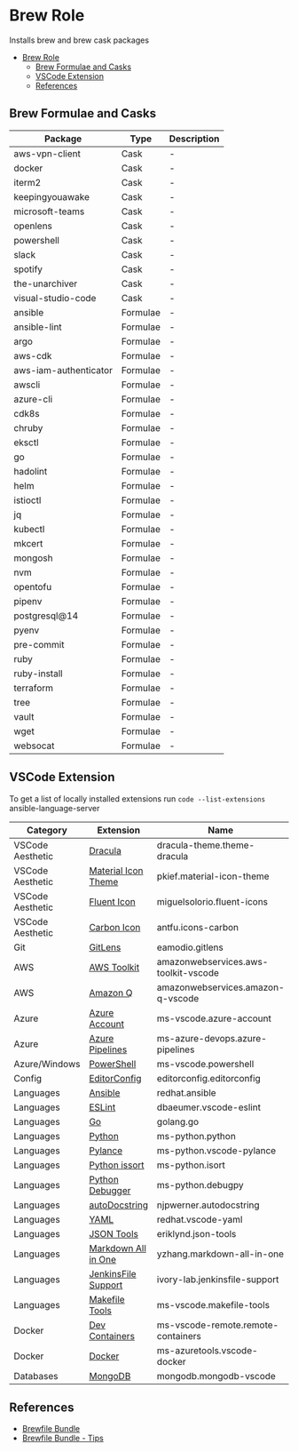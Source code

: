 # Brew Role

Installs brew and brew cask packages

- [Brew Role](#brew-role)
  - [Brew Formulae and Casks](#brew-formulae-and-casks)
  - [VSCode Extension](#vscode-extension)
  - [References](#references)

## Brew Formulae and Casks

| Package               | Type     | Description |
| --------------------- | -------- | ----------- |
| aws-vpn-client        | Cask     | -           |
| docker                | Cask     | -           |
| iterm2                | Cask     | -           |
| keepingyouawake       | Cask     | -           |
| microsoft-teams       | Cask     | -           |
| openlens              | Cask     | -           |
| powershell            | Cask     | -           |
| slack                 | Cask     | -           |
| spotify               | Cask     | -           |
| the-unarchiver        | Cask     | -           |
| visual-studio-code    | Cask     | -           |
| ansible               | Formulae | -           |
| ansible-lint          | Formulae | -           |
| argo                  | Formulae | -           |
| aws-cdk               | Formulae | -           |
| aws-iam-authenticator | Formulae | -           |
| awscli                | Formulae | -           |
| azure-cli             | Formulae | -           |
| cdk8s                 | Formulae | -           |
| chruby                | Formulae | -           |
| eksctl                | Formulae | -           |
| go                    | Formulae | -           |
| hadolint              | Formulae | -           |
| helm                  | Formulae | -           |
| istioctl              | Formulae | -           |
| jq                    | Formulae | -           |
| kubectl               | Formulae | -           |
| mkcert                | Formulae | -           |
| mongosh               | Formulae | -           |
| nvm                   | Formulae | -           |
| opentofu              | Formulae | -           |
| pipenv                | Formulae | -           |
| postgresql@14         | Formulae | -           |
| pyenv                 | Formulae | -           |
| pre-commit            | Formulae | -           |
| ruby                  | Formulae | -           |
| ruby-install          | Formulae | -           |
| terraform             | Formulae | -           |
| tree                  | Formulae | -           |
| vault                 | Formulae | -           |
| wget                  | Formulae | -           |
| websocat              | Formulae | -           |

## VSCode Extension

To get a list of locally installed extensions run `code --list-extensions`  ansible-language-server

| Category         | Extension                                                                                                | Name                                 |
| ---------------- | -------------------------------------------------------------------------------------------------------- | ------------------------------------ |
| VSCode Aesthetic | [Dracula](https://marketplace.visualstudio.com/items?itemName=dracula-theme.theme-dracula)               | dracula-theme.theme-dracula          |
| VSCode Aesthetic | [Material Icon Theme](https://marketplace.visualstudio.com/items?itemName=PKief.material-icon-theme)     | pkief.material-icon-theme            |
| VSCode Aesthetic | [Fluent Icon](https://marketplace.visualstudio.com/items?itemName=miguelsolorio.fluent-icons)            | miguelsolorio.fluent-icons           |
| VSCode Aesthetic | [Carbon Icon](https://marketplace.visualstudio.com/items?itemName=antfu.icons-carbon)                    | antfu.icons-carbon                   |
| Git              | [GitLens](https://marketplace.visualstudio.com/items?itemName=eamodio.gitlens)                           | eamodio.gitlens                      |
| AWS              | [AWS Toolkit](https://marketplace.visualstudio.com/items?itemName=AmazonWebServices.aws-toolkit-vscode)  | amazonwebservices.aws-toolkit-vscode |
| AWS              | [Amazon Q](https://marketplace.visualstudio.com/items?itemName=AmazonWebServices.amazon-q-vscode)        | amazonwebservices.amazon-q-vscode    |
| Azure            | [Azure Account](https://marketplace.visualstudio.com/items?itemName=ms-vscode.azure-account)             | ms-vscode.azure-account              |
| Azure            | [Azure Pipelines](https://marketplace.visualstudio.com/items?itemName=ms-azure-devops.azure-pipelines)   | ms-azure-devops.azure-pipelines      |
| Azure/Windows    | [PowerShell](https://marketplace.visualstudio.com/items?itemName=ms-vscode.PowerShell)                   | ms-vscode.powershell                 |
| Config           | [EditorConfig](https://marketplace.visualstudio.com/items?itemName=EditorConfig.EditorConfig)            | editorconfig.editorconfig            |
| Languages        | [Ansible](https://marketplace.visualstudio.com/items?itemName=redhat.ansible)                            | redhat.ansible                       |
| Languages        | [ESLint](https://marketplace.visualstudio.com/items?itemName=dbaeumer.vscode-eslint)                     | dbaeumer.vscode-eslint               |
| Languages        | [Go](https://marketplace.visualstudio.com/items?itemName=golang.Go)                                      | golang.go                            |
| Languages        | [Python](https://marketplace.visualstudio.com/items?itemName=ms-python.python)                           | ms-python.python                     |
| Languages        | [Pylance](https://marketplace.visualstudio.com/items?itemName=ms-python.vscode-pylance)                  | ms-python.vscode-pylance             |
| Languages        | [Python issort](https://marketplace.visualstudio.com/items?itemName=ms-python.isort)                     | ms-python.isort                      |
| Languages        | [Python Debugger](https://marketplace.visualstudio.com/items?itemName=ms-python.debugpy)                 | ms-python.debugpy                    |
| Languages        | [autoDocstring](https://marketplace.visualstudio.com/items?itemName=njpwerner.autodocstring)             | njpwerner.autodocstring              |
| Languages        | [YAML](https://marketplace.visualstudio.com/items?itemName=redhat.vscode-yaml)                           | redhat.vscode-yaml                   |
| Languages        | [JSON Tools](https://marketplace.visualstudio.com/items?itemName=eriklynd.json-tools)                    | eriklynd.json-tools                  |
| Languages        | [Markdown All in One](https://marketplace.visualstudio.com/items?itemName=yzhang.markdown-all-in-one)    | yzhang.markdown-all-in-one           |
| Languages        | [JenkinsFile Support](https://marketplace.visualstudio.com/items?itemName=ivory-lab.jenkinsfile-support) | ivory-lab.jenkinsfile-support        |
| Languages        | [Makefile Tools](https://marketplace.visualstudio.com/items?itemName=yzhang.markdown-all-in-one)         | ms-vscode.makefile-tools             |
| Docker           | [Dev Containers](https://marketplace.visualstudio.com/items?itemName=ms-vscode-remote.remote-containers) | ms-vscode-remote.remote-containers   |
| Docker           | [Docker](https://marketplace.visualstudio.com/items?itemName=ms-azuretools.vscode-docker)                | ms-azuretools.vscode-docker          |
| Databases        | [MongoDB](https://marketplace.visualstudio.com/items?itemName=mongodb.mongodb-vscode)                    | mongodb.mongodb-vscode               |

## References

* [Brewfile Bundle](https://github.com/Homebrew/homebrew-bundle)
* [Brewfile Bundle - Tips](https://gist.github.com/ChristopherA/a579274536aab36ea9966f301ff14f3f)
